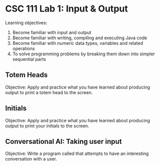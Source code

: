 # CSC 111 Lab 1: Input & Output
Learning objectives:
1) Become familiar with input and output
2) Become familiar with writing, compiling and executing Java code
3) Become familiar with numeric data types, variables and related operations
4) To solve programming problems by breaking them down into simpler sequential parts

## Totem Heads
Objective:
Apply and practice what you have learned about producing output to print a totem head to the screen.

## Initials
Objective:
Apply and practice what you have learned about producing output to print your initials to the screen.

## Conversational AI: Taking user input
Objective:
Write a program called that attempts to have an interesting conversation with a user.
